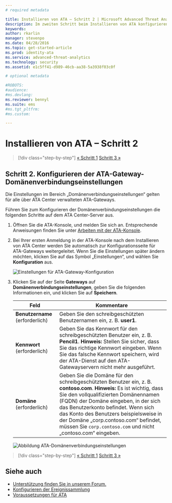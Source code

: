 ```yaml
---
# required metadata

title: Installieren von ATA – Schritt 2 | Microsoft Advanced Threat Analytics
description: Im zweiten Schritt beim Installieren von ATA konfigurieren Sie die Domänenverbindungseinstellungen auf dem ATA Center-Server.
keywords:
author: rkarlin
manager: stevenpo
ms.date: 04/28/2016
ms.topic: get-started-article
ms.prod: identity-ata
ms.service: advanced-threat-analytics
ms.technology: security
ms.assetid: e1c5ff41-d989-46cb-aa38-5a3938f03c0f

# optional metadata

#ROBOTS:
#audience:
#ms.devlang:
ms.reviewer: bennyl
ms.suite: ems
#ms.tgt_pltfrm:
#ms.custom:

---
```


# Installieren von ATA – Schritt 2

>[!div class="step-by-step"]
[« Schritt 1](install-ata-step1.md)
[Schritt 3 »](install-ata-step3.md)

## Schritt 2. Konfigurieren der ATA-Gateway-Domänenverbindungseinstellungen
Die Einstellungen im Bereich „Domänenverbindungseinstellungen“ gelten für alle über ATA Center verwalteten ATA-Gateways.

Führen Sie zum Konfigurieren der Domänenverbindungseinstellungen die folgenden Schritte auf dem ATA Center-Server aus.

1.  Öffnen Sie die ATA-Konsole, und melden Sie sich an. Entsprechende Anweisungen finden Sie unter [Arbeiten mit der ATA-Konsole](/advanced-threat-analytics/understand/working-with-ata-console).

2.  Bei Ihrer ersten Anmeldung in der ATA-Konsole nach dem Installieren von ATA Center werden Sie automatisch zur Konfigurationsseite für ATA-Gateways weitergeleitet. Wenn Sie die Einstellungen später ändern möchten, klicken Sie auf das Symbol „Einstellungen“, und wählen Sie **Konfiguration** aus.

    ![Einstellungen für ATA-Gateway-Konfiguration](media/ATA-config-icon.JPG)

3.  Klicken Sie auf der Seite **Gateways** auf **Domänenverbindungseinstellungen**, geben Sie die folgenden Informationen ein, und klicken Sie auf **Speichern**.

    |Feld|Kommentare|
    |---------|------------|
    |**Benutzername** (erforderlich)|Geben Sie den schreibgeschützten Benutzernamen ein, z. B. **user1**.|
    |**Kennwort** (erforderlich)|Geben Sie das Kennwort für den schreibgeschützten Benutzer ein, z. B. **Pencil1**. **Hinweis:** Stellen Sie sicher, dass Sie das richtige Kennwort eingeben. Wenn Sie das falsche Kennwort speichern, wird der ATA-Dienst auf den ATA-Gatewayservern nicht mehr ausgeführt.|
    |**Domäne** (erforderlich)|Geben Sie die Domäne für den schreibgeschützten Benutzer ein, z. B. **contoso.com**. **Hinweis:** Es ist wichtig, dass Sie den vollqualifizierten Domänennamen (FQDN) der Domäne eingeben, in der sich das Benutzerkonto befindet. Wenn sich das Konto des Benutzers beispielsweise in der Domäne „corp.contoso.com“ befindet, müssen Sie `corp.contoso.com` und nicht „contoso.com“ eingeben.|
    ![Abbildung ATA-Domänenverbindungseinstellungen](media/ATA-Domain-Connectivity-User.JPG)


>[!div class="step-by-step"]
[« Schritt 1](install-ata-step1.md)
[Schritt 3 »](install-ata-step3.md)


## Siehe auch

- [Unterstützung finden Sie in unserem Forum.](https://social.technet.microsoft.com/Forums/security/en-US/home?forum=mata)
- [Konfigurieren der Ereignissammlung](/advanced-threat-analytics/plandesign/configure-event-collection)
- [Voraussetzungen für ATA](/advanced-threat-analytics/plandesign/ata-prerequisites)


<!--HONumber=Apr16_HO2-->


